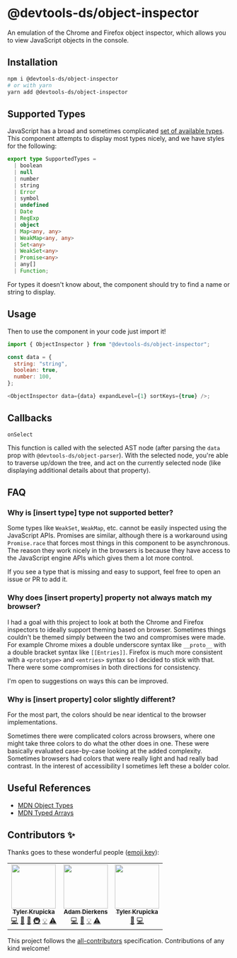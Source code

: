 # @devtools-ds/object-inspector

An emulation of the Chrome and Firefox object inspector, which allows you to view JavaScript objects in the console.

## Installation

```sh
npm i @devtools-ds/object-inspector
# or with yarn
yarn add @devtools-ds/object-inspector
```

## Supported Types

JavaScript has a broad and sometimes complicated [set of available types](https://developer.mozilla.org/en-US/docs/Web/JavaScript/Reference/Global_Objects). This component attempts to display most types nicely, and we have styles for the following:

```ts
export type SupportedTypes =
  | boolean
  | null
  | number
  | string
  | Error
  | symbol
  | undefined
  | Date
  | RegExp
  | object
  | Map<any, any>
  | WeakMap<any, any>
  | Set<any>
  | WeakSet<any>
  | Promise<any>
  | any[]
  | Function;
```

For types it doesn't know about, the component should try to find a name or string to display.

## Usage

Then to use the component in your code just import it!

```js
import { ObjectInspector } from "@devtools-ds/object-inspector";

const data = {
  string: "string",
  boolean: true,
  number: 100,
};

<ObjectInspector data={data} expandLevel={1} sortKeys={true} />;
```

## Callbacks

`onSelect`

This function is called with the selected AST node (after parsing the `data` prop with `@devtools-ds/object-parser`). With the selected node, you're able to traverse up/down the tree, and act on the currently selected node (like displaying additional details about that property).

## FAQ

### Why is [insert type] type not supported better?

Some types like `WeakSet`, `WeakMap`, etc. cannot be easily inspected using the JavaScript APIs. Promises are similar, although there is a workaround using `Promise.race` that forces most things in this component to be asynchronous. The reason they work nicely in the browsers is because they have access to the JavaScript engine APIs which gives them a lot more control.

If you see a type that is missing and easy to support, feel free to open an issue or PR to add it.

### Why does [insert property] property not always match my browser?

I had a goal with this project to look at both the Chrome and Firefox inspectors to ideally support theming based on browser. Sometimes things couldn't be themed simply between the two and compromises were made. For example Chrome mixes a double underscore syntax like `__proto__` with a double bracket syntax like `[[Entries]]`. Firefox is much more consistent with a `<prototype>` and `<entries>` syntax so I decided to stick with that. There were some compromises in both directions for consistency.

I'm open to suggestions on ways this can be improved.

### Why is [insert property] color slightly different?

For the most part, the colors should be near identical to the browser implementations.

Sometimes there were complicated colors across browsers, where one might take three colors to do what the other does in one. These were basically evaluated case-by-case looking at the added complexity. Sometimes browsers had colors that were really light and had really bad contrast. In the interest of accessibility I sometimes left these a bolder color.

## Useful References

- [MDN Object Types](https://developer.mozilla.org/en-US/docs/Web/JavaScript/Reference/Global_Objects)
- [MDN Typed Arrays](https://developer.mozilla.org/en-US/docs/Web/JavaScript/Typed_arrays)

## Contributors ✨

Thanks goes to these wonderful people ([emoji key](https://allcontributors.org/docs/en/emoji-key)):

<!-- ALL-CONTRIBUTORS-LIST:START - Do not remove or modify this section -->
<!-- prettier-ignore-start -->
<!-- markdownlint-disable -->
<table>
  <tr>
    <td align="center"><a href="https://github.com/tylerkurpicka"><img src="https://avatars.githubusercontent.com/u/5761061?v=4?s=100" width="100px;" alt=""/><br /><sub><b>Tyler Krupicka</b></sub></a><br /><a href="https://github.com/design-systems/devtools-ds/commits?author=tylerkurpicka" title="Code">💻</a> <a href="https://github.com/design-systems/devtools-ds/commits?author=tylerkurpicka" title="Documentation">📖</a> <a href="#design-tylerkurpicka" title="Design">🎨</a> <a href="#infra-tylerkurpicka" title="Infrastructure (Hosting, Build-Tools, etc)">🚇</a> <a href="#example-tylerkurpicka" title="Examples">💡</a> <a href="https://github.com/design-systems/devtools-ds/commits?author=tylerkurpicka" title="Tests">⚠️</a></td>
    <td align="center"><a href="https://github.com/adierkens"><img src="https://avatars.githubusercontent.com/u/13004162?v=4?s=100" width="100px;" alt=""/><br /><sub><b>Adam Dierkens</b></sub></a><br /><a href="https://github.com/design-systems/devtools-ds/commits?author=adierkens" title="Code">💻</a> <a href="https://github.com/design-systems/devtools-ds/commits?author=adierkens" title="Documentation">📖</a> <a href="#example-adierkens" title="Examples">💡</a> <a href="https://github.com/design-systems/devtools-ds/commits?author=adierkens" title="Tests">⚠️</a></td>
    <td align="center"><a href="http://tylerkrupicka.com/"><img src="https://avatars.githubusercontent.com/u/5761061?v=4?s=100" width="100px;" alt=""/><br /><sub><b>Tyler Krupicka</b></sub></a><br /><a href="https://github.com/design-systems/devtools-ds/commits?author=tylerkrupicka" title="Documentation">📖</a> <a href="https://github.com/design-systems/devtools-ds/commits?author=tylerkrupicka" title="Code">💻</a></td>
  </tr>
</table>

<!-- markdownlint-restore -->
<!-- prettier-ignore-end -->
<!-- ALL-CONTRIBUTORS-LIST:END -->

This project follows the [all-contributors](https://github.com/all-contributors/all-contributors) specification. Contributions of any kind welcome!
